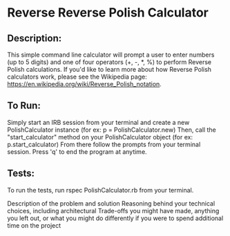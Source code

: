 # Reverse Reverse Polish Calculator
## Description: 
This simple command line calculator will prompt a user to enter numbers (up to 5 digits) and one of four operators (+, -, *, %) to perform Reverse Polish calculations.  If you'd like to learn more about how Reverse Polish calculators work, please see the Wikipedia page: https://en.wikipedia.org/wiki/Reverse_Polish_notation. 

## To Run: 
Simply start an IRB session from your terminal and create a new PolishCalculator instance (for ex: p = PolishCalculator.new)
Then, call the "start_calculator" method on your PolishCalculator object (for ex: p.start_calculator)
From there follow the prompts from your terminal session.  Press 'q' to end the program at anytime.  

## Tests:
To run the tests, run rspec PolishCalculator.rb from your terminal.  


Description of the problem and solution
Reasoning behind your technical choices, including architectural
Trade-offs you might have made, anything you left out, or what you might do differently if you were to spend additional time on the project
